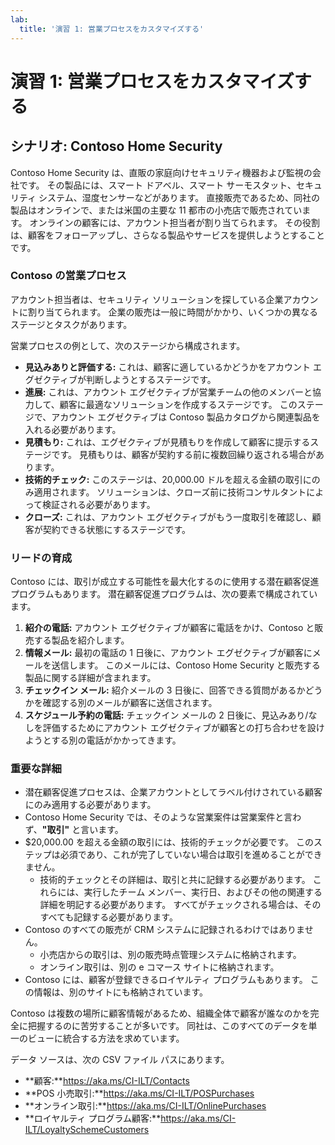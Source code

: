 ```yaml
---
lab:
  title: '演習 1: 営業プロセスをカスタマイズする'
---
```


# 演習 1: 営業プロセスをカスタマイズする

## シナリオ: Contoso Home Security 
Contoso Home Security は、直販の家庭向けセキュリティ機器および監視の会社です。 その製品には、スマート ドアベル、スマート サーモスタット、セキュリティ システム、湿度センサーなどがあります。 直接販売であるため、同社の製品はオンラインで、または米国の主要な 11 都市の小売店で販売されています。 オンラインの顧客には、アカウント担当者が割り当てられます。 その役割は、顧客をフォローアップし、さらなる製品やサービスを提供しようとすることです。 

### Contoso の営業プロセス
アカウント担当者は、セキュリティ ソリューションを探している企業アカウントに割り当てられます。 企業の販売は一般に時間がかかり、いくつかの異なるステージとタスクがあります。

営業プロセスの例として、次のステージから構成されます。

-   **見込みありと評価する:** これは、顧客に適しているかどうかをアカウント エグゼクティブが判断しようとするステージです。
-   **進展:** これは、アカウント エグゼクティブが営業チームの他のメンバーと協力して、顧客に最適なソリューションを作成するステージです。 このステージで、アカウント エグゼクティブは Contoso 製品カタログから関連製品を入れる必要があります。
-   **見積もり:** これは、エグゼクティブが見積もりを作成して顧客に提示するステージです。 見積もりは、顧客が契約する前に複数回繰り返される場合があります。
-   **技術的チェック:** このステージは、20,000.00 ドルを超える金額の取引にのみ適用されます。 ソリューションは、クローズ前に技術コンサルタントによって検証される必要があります。
-   **クローズ:** これは、アカウント エグゼクティブがもう一度取引を確認し、顧客が契約できる状態にするステージです。

### リードの育成 
Contoso には、取引が成立する可能性を最大化するのに使用する潜在顧客促進プログラムもあります。 潜在顧客促進プログラムは、次の要素で構成されています。

1.  **紹介の電話:** アカウント エグゼクティブが顧客に電話をかけ、Contoso と販売する製品を紹介します。
2.  **情報メール:** 最初の電話の 1 日後に、アカウント エグゼクティブが顧客にメールを送信します。 このメールには、Contoso Home Security と販売する製品に関する詳細が含まれます。
3.  **チェックイン メール:** 紹介メールの 3 日後に、回答できる質問があるかどうかを確認する別のメールが顧客に送信されます。
4.  **スケジュール予約の電話:** チェックイン メールの 2 日後に、見込みあり/なしを評価するためにアカウント エグゼクティブが顧客との打ち合わせを設けようとする別の電話がかかってきます。

### 重要な詳細
-   潜在顧客促進プロセスは、企業アカウントとしてラベル付けされている顧客にのみ適用する必要があります。
-   Contoso Home Security では、そのような営業案件は営業案件と言わず、**"取引"** と言います。
-   \$20,000.00 を超える金額の取引には、技術的チェックが必要です。 このステップは必須であり、これが完了していない場合は取引を進めることができません。
    -   技術的チェックとその詳細は、取引と共に記録する必要があります。 これらには、実行したチーム メンバー、実行日、およびその他の関連する詳細を明記する必要があります。 すべてがチェックされる場合は、そのすべても記録する必要があります。
-   Contoso のすべての販売が CRM システムに記録されるわけではありません。
    -   小売店からの取引は、別の販売時点管理システムに格納されます。
    -   オンライン取引は、別の e コマース サイトに格納されます。
-   Contoso には、顧客が登録できるロイヤルティ プログラムもあります。 この情報は、別のサイトにも格納されています。

Contoso は複数の場所に顧客情報があるため、組織全体で顧客が誰なのかを完全に把握するのに苦労することが多いです。 同社は、このすべてのデータを単一のビューに統合する方法を求めています。

データ ソースは、次の CSV ファイル パスにあります。
- **顧客:**https://aka.ms/CI-ILT/Contacts
- **POS 小売取引:**https://aka.ms/CI-ILT/POSPurchases
- **オンライン取引:**https://aka.ms/CI-ILT/OnlinePurchases
- **ロイヤルティ プログラム顧客:**https://aka.ms/CI-ILT/LoyaltySchemeCustomers


